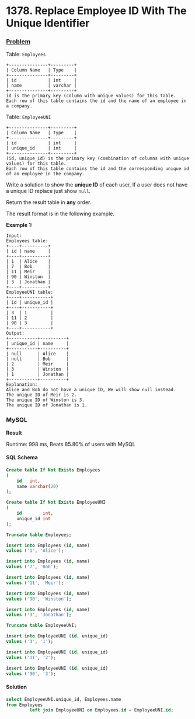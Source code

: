 # 1378. Replace Employee ID With The Unique Identifier

### [Problem](https://leetcode.com/problems/replace-employee-id-with-the-unique-identifier/description/)

Table: `Employees`

```
+---------------+---------+
| Column Name   | Type    |
+---------------+---------+
| id            | int     |
| name          | varchar |
+---------------+---------+
id is the primary key (column with unique values) for this table.
Each row of this table contains the id and the name of an employee in a company.
```

Table: `EmployeeUNI`

```
+---------------+---------+
| Column Name   | Type    |
+---------------+---------+
| id            | int     |
| unique_id     | int     |
+---------------+---------+
(id, unique_id) is the primary key (combination of columns with unique values) for this table.
Each row of this table contains the id and the corresponding unique id of an employee in the company.
```

Write a solution to show the **unique ID** of each user, If a user does not have a unique ID replace just show `null`.

Return the result table in **any** order.

The result format is in the following example.

**Example 1:**

```
Input:
Employees table:
+----+----------+
| id | name     |
+----+----------+
| 1  | Alice    |
| 7  | Bob      |
| 11 | Meir     |
| 90 | Winston  |
| 3  | Jonathan |
+----+----------+
EmployeeUNI table:
+----+-----------+
| id | unique_id |
+----+-----------+
| 3  | 1         |
| 11 | 2         |
| 90 | 3         |
+----+-----------+
Output:
+-----------+----------+
| unique_id | name     |
+-----------+----------+
| null      | Alice    |
| null      | Bob      |
| 2         | Meir     |
| 3         | Winston  |
| 1         | Jonathan |
+-----------+----------+
Explanation:
Alice and Bob do not have a unique ID, We will show null instead.
The unique ID of Meir is 2.
The unique ID of Winston is 3.
The unique ID of Jonathan is 1.
```

### MySQL

**Result**

Runtime: 998 ms, Beats 85.80% of users with MySQL

#### SQL Schema

```sql
Create table If Not Exists Employees
(
    id   int,
    name varchar(20)
);

Create table If Not Exists EmployeeUNI
(
    id        int,
    unique_id int
);

Truncate table Employees;

insert into Employees (id, name)
values ('1', 'Alice');

insert into Employees (id, name)
values ('7', 'Bob');

insert into Employees (id, name)
values ('11', 'Meir');

insert into Employees (id, name)
values ('90', 'Winston');

insert into Employees (id, name)
values ('3', 'Jonathan');

Truncate table EmployeeUNI;

insert into EmployeeUNI (id, unique_id)
values ('3', '1');

insert into EmployeeUNI (id, unique_id)
values ('11', '2');

insert into EmployeeUNI (id, unique_id)
values ('90', '3');
```

#### Solution

```sql
select EmployeeUNI.unique_id, Employees.name
from Employees
         left join EmployeeUNI on Employees.id = EmployeeUNI.id;
```
